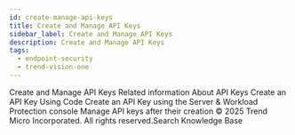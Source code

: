 ```yaml
---
id: create-manage-api-keys
title: Create and Manage API Keys
sidebar_label: Create and Manage API Keys
description: Create and Manage API Keys
tags:
  - endpoint-security
  - trend-vision-one
---
```


 Create and Manage API Keys Related information About API Keys Create an API Key Using Code Create an API Key using the Server & Workload Protection console Manage API keys after their creation © 2025 Trend Micro Incorporated. All rights reserved.Search Knowledge Base